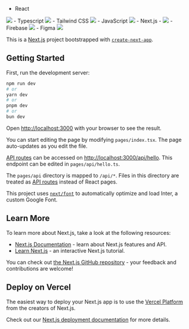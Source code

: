 - React
<img src="https://img.shields.io/badge/React-61DAFB?style=flat-square&logo=React&logoColor=black"/>
- Typescript
<img src="https://img.shields.io/badge/Typescript-3178C6?style=flat-square&logo=Typescript&logoColor=white"/>
- Tailwind CSS
<img src="https://img.shields.io/badge/Tailwind CSS-06B6D4?style=flat-square&logo=Tailwind CSS&logoColor=white"/>
- JavaScript
<img src="https://img.shields.io/badge/JavaScript-F7DF1E?style=flat-square&logo=javascript&logoColor=black"/>
- Next.js
- <img src="https://img.shields.io/badge/Next.js-000000?style=flat-square&logo=Next.js&logoColor=white"/>
- Firebase
<img src="https://img.shields.io/badge/Firebase-FFCA28?style=flat-square&logo=firebase&logoColor=black"/>
- Figma
<img src="https://img.shields.io/badge/Figma-24E1E?style=flat-square&logo=Figma&logoColor=black"/>


This is a [Next.js](https://nextjs.org/) project bootstrapped with [`create-next-app`](https://github.com/vercel/next.js/tree/canary/packages/create-next-app).

## Getting Started

First, run the development server:

```bash
npm run dev
# or
yarn dev
# or
pnpm dev
# or
bun dev
```

Open [http://localhost:3000](http://localhost:3000) with your browser to see the result.

You can start editing the page by modifying `pages/index.tsx`. The page auto-updates as you edit the file.

[API routes](https://nextjs.org/docs/api-routes/introduction) can be accessed on [http://localhost:3000/api/hello](http://localhost:3000/api/hello). This endpoint can be edited in `pages/api/hello.ts`.

The `pages/api` directory is mapped to `/api/*`. Files in this directory are treated as [API routes](https://nextjs.org/docs/api-routes/introduction) instead of React pages.

This project uses [`next/font`](https://nextjs.org/docs/basic-features/font-optimization) to automatically optimize and load Inter, a custom Google Font.

## Learn More

To learn more about Next.js, take a look at the following resources:

- [Next.js Documentation](https://nextjs.org/docs) - learn about Next.js features and API.
- [Learn Next.js](https://nextjs.org/learn) - an interactive Next.js tutorial.

You can check out [the Next.js GitHub repository](https://github.com/vercel/next.js/) - your feedback and contributions are welcome!

## Deploy on Vercel

The easiest way to deploy your Next.js app is to use the [Vercel Platform](https://vercel.com/new?utm_medium=default-template&filter=next.js&utm_source=create-next-app&utm_campaign=create-next-app-readme) from the creators of Next.js.

Check out our [Next.js deployment documentation](https://nextjs.org/docs/deployment) for more details.
